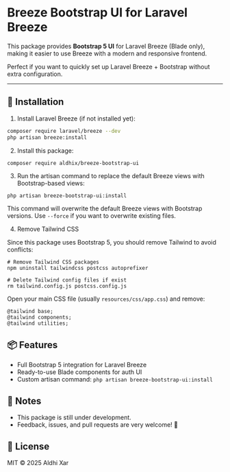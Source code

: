 # Breeze Bootstrap UI for Laravel Breeze

This package provides **Bootstrap 5 UI** for Laravel Breeze (Blade only), making it easier to use Breeze with a modern and responsive frontend.

Perfect if you want to quickly set up Laravel Breeze + Bootstrap without extra configuration.

---

## 🚀 Installation

1. Install Laravel Breeze (if not installed yet):

```bash
composer require laravel/breeze --dev
php artisan breeze:install
```

2. Install this package:

`composer require aldhix/breeze-bootstrap-ui`

3. Run the artisan command to replace the default Breeze views with Bootstrap-based views:

`php artisan breeze-bootstrap-ui:install`

This command will overwrite the default Breeze views with Bootstrap versions.
Use `--force` if you want to overwrite existing files.

4. Remove Tailwind CSS

Since this package uses Bootstrap 5, you should remove Tailwind to avoid conflicts:

```
# Remove Tailwind CSS packages
npm uninstall tailwindcss postcss autoprefixer

# Delete Tailwind config files if exist
rm tailwind.config.js postcss.config.js
```

Open your main CSS file (usually `resources/css/app.css`) and remove:

```
@tailwind base;
@tailwind components;
@tailwind utilities;
```

## 📦 Features

- Full Bootstrap 5 integration for Laravel Breeze
- Ready-to-use Blade components for auth UI
- Custom artisan command:
  `php artisan breeze-bootstrap-ui:install`

## 📌 Notes

- This package is still under development.
- Feedback, issues, and pull requests are very welcome! 🙌

## 📄 License

MIT © 2025 Aldhi Xar
